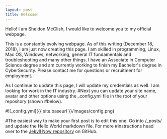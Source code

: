 ```yaml
---
layout: post
title: Welcome!
---
```

Hello! I am Sheldon McClish, I would like to welcome you to my official webpage.

This is a constantly evolving webpage. As of this writing (December 18, 2018), I am just now creating this page. I am skilled in programming, Linux, Mac OS, Windows, networking, general IT fundamentals and troubleshooting and many other things. I have an Associate in Computer Science degree and am currently working to finish my Bachelor's degree in CyberSecurity. Please contact me for questions or recruitment for employment.

As I continue to update this page, I will update my credentials as well. I am looking for work in the IT industry.
#Next you can update your site name, avatar and other options using the _config.yml file in the root of your repository (shown #below).

#![_config.yml]({{ site.baseurl }}/images/config.png)

#The easiest way to make your first post is to edit this one. Go into /_posts/ and update the Hello World markdown file. For more #instructions head over to the [Jekyll Now repository](https://github.com/barryclark/jekyll-now) on GitHub.
